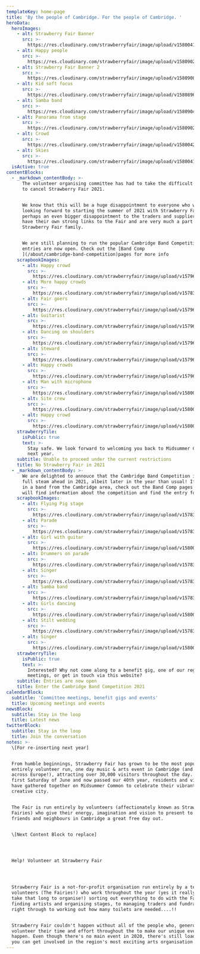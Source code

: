 ```yaml
---
templateKey: home-page
title: 'By the people of Cambridge. For the people of Cambridge. '
heroData:
  heroImages:
    - alt: Strawberry Fair Banner
      src: >-
        https://res.cloudinary.com/strawberryfair/image/upload/v1580041740/Banner/Gareth_Nunns_DSC_9179_qyvav9.jpg
    - alt: Happy people
      src: >-
        https://res.cloudinary.com/strawberryfair/image/upload/v1580902878/Banner/Hidef_mother_son_kkuljg.jpg
    - alt: Strawberry Fair Banner 2
      src: >-
        https://res.cloudinary.com/strawberryfair/image/upload/v1580908539/Banner/Hidef_sf_banner_2_p0u2oz.jpg
    - alt: Kid soft focus
      src: >-
        https://res.cloudinary.com/strawberryfair/image/upload/v1580896136/Banner/Hidef_banner_x6jywu.jpg
    - alt: Samba band
      src: >-
        https://res.cloudinary.com/strawberryfair/image/upload/v1580904067/Banner/Hidef_samba_d17yqw.jpg
    - alt: Panorama from stage
      src: >-
        https://res.cloudinary.com/strawberryfair/image/upload/v1580902733/Banner/Hidef_east_stage_oagns6.jpg
    - alt: Crowd
      src: >-
        https://res.cloudinary.com/strawberryfair/image/upload/v1580042492/Banner/18020191843_ed6f984240_4k-banner_cua4t4.jpg
    - alt: Skies
      src: >-
        https://res.cloudinary.com/strawberryfair/image/upload/v1580041738/Banner/sky_lmvpbk.jpg
  isActive: true
contentBlocks:
  - _markdown_contentBody: >-
      The volunteer organising committee has had to take the difficult decision
      to cancel Strawberry Fair 2021. 


      We know that this will be a huge disappointment to everyone who was
      looking forward to starting the summer of 2021 with Strawberry Fair and
      perhaps an even bigger disappointment to the traders and suppliers who
      have their own strong links to the Fair and are very much a part of the
      Strawberry Fair family.


      We are still planning to run the popular Cambridge Band Competition and
      entries are now open. Check out the [Band Comp
      ](/about/cambridge-band-competition)pages for more info
    scrapbookImages:
      - alt: Happy crowd
        src: >-
          https://res.cloudinary.com/strawberryfair/image/upload/v1579684139/Image%20Scrapbook/Gareth_Nunns_275_DSC_7705_gsev57.jpg
      - alt: More happy crowds
        src: >-
          https://res.cloudinary.com/strawberryfair/image/upload/v1578398367/Image%20Scrapbook/crowd-shot2_wr9l5a.jpg
      - alt: Fair goers
        src: >-
          https://res.cloudinary.com/strawberryfair/image/upload/v1579683916/Image%20Scrapbook/Gareth_Nunns_280_DSC_7727_gonuxd.jpg
      - alt: Guitarist
        src: >-
          https://res.cloudinary.com/strawberryfair/image/upload/v1579684138/Image%20Scrapbook/Gareth_Nunns_286_DSC_7789_yyj4zc.jpg
      - alt: Dancing on shoulders
        src: >-
          https://res.cloudinary.com/strawberryfair/image/upload/v1579684138/Image%20Scrapbook/Gareth_Nunns_282_DSC_7747_ah1kyj.jpg
      - alt: Steward
        src: >-
          https://res.cloudinary.com/strawberryfair/image/upload/v1579684382/Image%20Scrapbook/Gareth_Nunns_259_DSC_7639_xdpod8.jpg
      - alt: Happy crowds
        src: >-
          https://res.cloudinary.com/strawberryfair/image/upload/v1579684375/Image%20Scrapbook/Gareth_Nunns_254_DSC_7613_m1a3ya.jpg
      - alt: Man with microphone
        src: >-
          https://res.cloudinary.com/strawberryfair/image/upload/v1580043119/Image%20Scrapbook/Gareth_Nunns_241_DSC_7520_oti2y2.jpg
      - alt: Site crew
        src: >-
          https://res.cloudinary.com/strawberryfair/image/upload/v1580042719/Image%20Scrapbook/Gareth_Nunns_017_DSC_6323_dwwkgi.jpg
      - alt: Happy crowd
        src: >-
          https://res.cloudinary.com/strawberryfair/image/upload/v1580043133/Image%20Scrapbook/Gareth_Nunns_200_DSC_7249_r4y9yu.jpg
    strawberryTile:
      isPublic: true
      text: >-
        Stay safe. We look forward to welcoming you back to Midsummer Common
        next year. 
    subtitle: Unable to proceed under the current restrictions
    title: No Strawberry Fair in 2021
  - _markdown_contentBody: >-
      We are delighted to annouce that the Cambridge Band Competition is going
      full steam ahead in 2021, albeit later in the year than usual! If you're
      in a band from the Cambridge area, check out the Band Comp pages where you
      will find information about the competition and find the entry form.
    scrapbookImages:
      - alt: Flying Pig stage
        src: >-
          https://res.cloudinary.com/strawberryfair/image/upload/v1578398367/Image%20Scrapbook/band_melwuk.jpg
      - alt: Parade
        src: >-
          https://res.cloudinary.com/strawberryfair/image/upload/v1578398367/Image%20Scrapbook/banner-carrying_m0ufmy.jpg
      - alt: Girl with guitar
        src: >-
          https://res.cloudinary.com/strawberryfair/image/upload/v1580043160/Image%20Scrapbook/Gareth_Nunns_147_DSC_6981_kbsxhn.jpg
      - alt: Drummers on parade
        src: >-
          https://res.cloudinary.com/strawberryfair/image/upload/v1578398411/Image%20Scrapbook/drums_pgyyyt.jpg
      - alt: Singer
        src: >-
          https://res.cloudinary.com/strawberryfair/image/upload/v1578398367/Image%20Scrapbook/guitar-girl_srefgz.jpg
      - alt: Samba band
        src: >-
          https://res.cloudinary.com/strawberryfair/image/upload/v1578398367/Image%20Scrapbook/instruments_lral6p.jpg
      - alt: Girls dancing
        src: >-
          https://res.cloudinary.com/strawberryfair/image/upload/v1580042736/Image%20Scrapbook/Gareth_Nunns_207_DSC_7285_wxuk6q.jpg
      - alt: Stilt wedding
        src: >-
          https://res.cloudinary.com/strawberryfair/image/upload/v1578398367/Image%20Scrapbook/stilts_g7oq1b.jpg
      - alt: Singer
        src: >-
          https://res.cloudinary.com/strawberryfair/image/upload/v1580043113/Image%20Scrapbook/Gareth_Nunns_253_DSC_7609_d49scp.jpg
    strawberryTile:
      isPublic: true
      text: >-
        Interested? Why not come along to a benefit gig, one of our regular
        meetings, or get in touch via this website?
    subtitle: Entries are now open
    title: Enter the Cambridge Band Competition 2021
calendarBlock:
  subtitle: 'Committee meetings, benefit gigs and events'
  title: Upcoming meetings and events
newsBlock:
  subtitle: Stay in the loop
  title: Latest news
twitterBlock:
  subtitle: Stay in the loop
  title: Join the conversation
notes: >-
  \[For re-inserting next year]


  From humble beginnings, Strawberry Fair has grown to be the most popular free,
  entirely volunteer run, one day music & arts event in Cambridge (and probably
  across Europe!), attracting over 30,000 visitors throughout the day. On the
  first Saturday of June and now passed our 40th year, residents and visitors
  have gathered together on Midsummer Common to celebrate their vibrant and
  creative city.


  The Fair is run entirely by volunteers (affectionately known as Strawberry
  Fairies) who give their energy, imagination and vision to present to their
  friends and neighbours in Cambridge a great free day out.


  \[Next Content Block to replace]




  Help! Volunteer at Strawberry Fair




  Strawberry Fair is a not-for-profit organisation run entirely by a team of
  volunteers (The Fairies!) who work throughout the year (yes it really does
  take that long to organise!) sorting out everything to do with the Fair; from
  finding artists and organising stages, to managing traders and fundraising,
  right through to working out how many toilets are needed....!!


  Strawberry Fair couldn't happen without all of the people who, generously,
  volunteer their time and effort throughout the to make our unique event
  happen. Even though there's no main event in 2020, there's still loads of ways
  you can get involved in the region's most exciting arts organisation.
---
```


